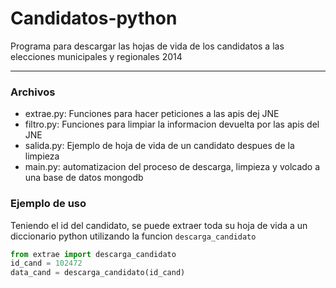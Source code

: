 Candidatos-python
=================
Programa para descargar las hojas de vida de los candidatos a las elecciones municipales y regionales 2014

***

### Archivos

* extrae.py: Funciones para hacer peticiones a las apis dej JNE
* filtro.py: Funciones para limpiar la informacion devuelta por las apis del JNE
* salida.py: Ejemplo de hoja de vida de un candidato despues de la limpieza
* main.py: automatizacion del proceso de descarga, limpieza y volcado a una base de datos mongodb

### Ejemplo de uso

Teniendo el id del candidato, se puede extraer toda su hoja de vida a un diccionario python utilizando la funcion `descarga_candidato`

```python
from extrae import descarga_candidato
id_cand = 102472
data_cand = descarga_candidato(id_cand)
```
